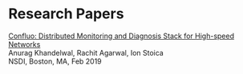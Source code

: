 # Research Papers

[Confluo: Distributed Monitoring and Diagnosis Stack for High-speed Networks](https://people.eecs.berkeley.edu/~anuragk/papers/confluo.pdf) <br/>
Anurag Khandelwal, Rachit Agarwal, Ion Stoica <br/>
NSDI, Boston, MA, Feb 2019
